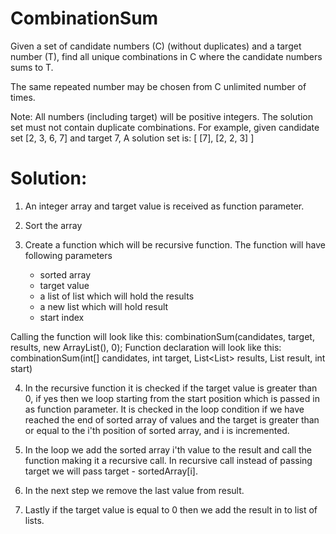# CombinationSum
Given a set of candidate numbers (C) (without duplicates) and a target number (T), find all unique  combinations in C where the candidate numbers sums to T.

The same repeated number may be chosen from C unlimited number of times.

 Note:
 All numbers (including target) will be positive integers.
 The solution set must not contain duplicate combinations.
 For example, given candidate set [2, 3, 6, 7] and target 7,
 A solution set is:
 [
 [7],
 [2, 2, 3]
 ]

# Solution:

1. An integer array and target value is received as function parameter.

2. Sort the array

3. Create a function which will be recursive function. The function will have following parameters
	* sorted array
	* target value
	* a list of list which will hold the results
	* a new list which will hold result 
	* start index
	
Calling the function will look like this: combinationSum(candidates, target, results, new ArrayList<Integer>(), 0);
Function declaration will look like this: combinationSum(int[] candidates, int target, List<List<Integer>> results, List<Integer> result, int start)

4. In the recursive function it is checked if the target value is greater than 0, if yes then we loop starting from the start position which is passed in as function parameter. It is checked in the loop condition if we have reached the end of sorted array of values and the target is greater than or equal to the i'th position of sorted array, and i is incremented.

5. In the loop we add the sorted array i'th value to the result and call the function making it a recursive call. In recursive call instead of passing target we will pass target - sortedArray[i].

6. In the next step we remove the last value from result.

7. Lastly if the target value is equal to 0 then we add the result in to list of lists.

